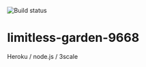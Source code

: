 ![Build status](https://travis-ci.org/abarbanell/limitless-garden.svg)

# limitless-garden-9668
Heroku / node.js / 3scale
